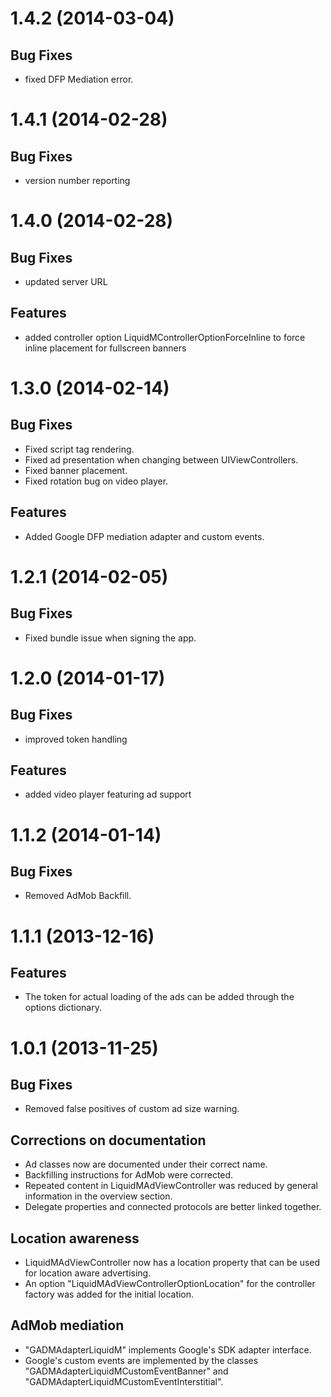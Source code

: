 1.4.2 (2014-03-04)
==================

Bug Fixes
---------

- fixed DFP Mediation error.


1.4.1 (2014-02-28)
==================

Bug Fixes
---------

- version number reporting

1.4.0 (2014-02-28)
==================

Bug Fixes
---------

- updated server URL

Features
--------

- added controller option LiquidMControllerOptionForceInline to force inline placement for fullscreen banners

1.3.0 (2014-02-14)
==================

Bug Fixes
---------

- Fixed script tag rendering.
- Fixed ad presentation when changing between UIViewControllers.
- Fixed banner placement.
- Fixed rotation bug on video player.


Features
--------

- Added Google DFP mediation adapter and custom events.

1.2.1 (2014-02-05)
==================

Bug Fixes
---------

- Fixed bundle issue when signing the app.

1.2.0 (2014-01-17)
==================

Bug Fixes
---------

- improved token handling

Features
--------

- added video player featuring ad support

1.1.2 (2014-01-14)
==================

Bug Fixes
---------

- Removed AdMob Backfill.


1.1.1 (2013-12-16)
==================

Features
--------

- The token for actual loading of the ads can be added through the options dictionary.

1.0.1 (2013-11-25)
==================

Bug Fixes
---------

- Removed false positives of custom ad size warning.

Corrections on documentation
----------------------------

- Ad classes now are documented under their correct name.
- Backfilling instructions for AdMob were corrected.
- Repeated content in LiquidMAdViewController was reduced by general information in the overview section.
- Delegate properties and connected protocols are better linked together.

Location awareness
------------------

- LiquidMAdViewController now has a location property that can be used for location aware advertising.
- An option "LiquidMAdViewControllerOptionLocation" for the controller factory was added for the initial location.

AdMob mediation
---------------

- "GADMAdapterLiquidM" implements Google's SDK adapter interface.
- Google's custom events are implemented by the classes "GADMAdapterLiquidMCustomEventBanner" and "GADMAdapterLiquidMCustomEventInterstitial".

